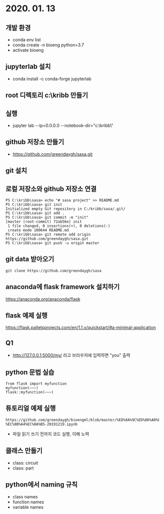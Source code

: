 # 2020. 01. 13

## 개발 환경 
- conda env list 
- conda create -n bioeng python=3.7
- activate bioeng 

## jupyterlab 설치 
- conda install -c conda-forge jupyterlab

## root 디렉토리 c:\kribb 만들기 

## 실행 
- jupyter lab --ip=0.0.0.0 --notebook-dir="c:\\kribb\\"

## github 저장소 만들기 
- https://github.com/greendaygh/sasa.git

## git 설치

## 로컬 저장소와 github 저장소 연결
```
PS C:\kribb\sasa> echo "# sasa project" >> README.md
PS C:\kribb\sasa> git init
Initialized empty Git repository in C:/kribb/sasa/.git/
PS C:\kribb\sasa> git add .
PS C:\kribb\sasa> git commit -m "init"
[master (root-commit) 72ab56e] init
 1 file changed, 0 insertions(+), 0 deletions(-)
 create mode 100644 README.md
PS C:\kribb\sasa> git remote add origin https://github.com/greendaygh/sasa.git
PS C:\kribb\sasa> git push -u origin master
```

## git data 받아오기
```
git clone https://github.com/greendaygh/sasa
```

## anaconda에 flask framework 설치하기 
https://anaconda.org/anaconda/flask


## flask 예제 실행
https://flask.palletsprojects.com/en/1.1.x/quickstart/#a-minimal-application


## Q1
- http://127.0.0.1:5000/my/ 라고 브라우저에 입력하면 "you" 출력

## python 문법 실습
```
from flask import myfunction 
myfunction(~~~)
flask::myfunction(~~~)
```


##  튜토리얼 예제 실행
```
https://github.com/greendaygh/bioengml/blob/master/%ED%8A%9C%ED%86%A0%EB%A6%AC%EC%96%BC1-%EC%8B%A4%EC%8A%B5-20191219.ipynb
```
- 파일 읽기 쓰기 전까지 코드 실행, 이해 노력


## 클래스 만들기

- class: circuit 
- class: part


## python에서 naming 규칙 
- class names
- function names
- variable names

